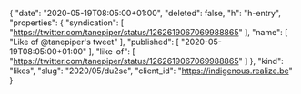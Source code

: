 {
  "date": "2020-05-19T08:05:00+01:00",
  "deleted": false,
  "h": "h-entry",
  "properties": {
    "syndication": [
      "https://twitter.com/tanepiper/status/1262619067069988865"
    ],
    "name": [
      "Like of @tanepiper's tweet"
    ],
    "published": [
      "2020-05-19T08:05:00+01:00"
    ],
    "like-of": [
      "https://twitter.com/tanepiper/status/1262619067069988865"
    ]
  },
  "kind": "likes",
  "slug": "2020/05/du2se",
  "client_id": "https://indigenous.realize.be"
}
